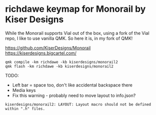 # richdawe keymap for Monorail by Kiser Designs

While the Monorail supports Vial out of the box, using a fork of the Vial repo, I like to use vanilla QMK. So here it is, in my fork of QMK!

https://github.com/KiserDesigns/Monorail
https://kiserdesigns.bigcartel.com/

```
qmk compile -km richdawe -kb kiserdesigns/monorail2
qmk flash -km richdawe -kb kiserdesigns/monorail2
```

TODO:

 * Left bar = space too, don't like accidental backspace there
 * Media keys
 * Fix this warning - probably need to move layout to info.json?

```
kiserdesigns/monorail2: LAYOUT: Layout macro should not be defined within ".h" files.
```